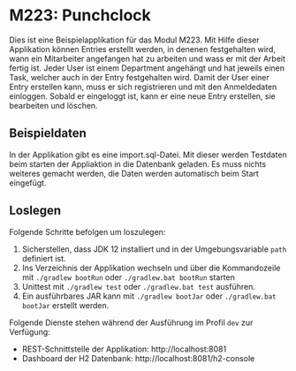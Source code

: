 # M223: Punchclock
Dies ist eine Beispielapplikation für das Modul M223.
Mit Hilfe dieser Applikation können Entries erstellt werden, in denenen 
festgehalten wird, wann ein Mitarbeiter angefangen hat zu arbeiten und wass er mit der Arbeit fertig ist.
Jeder User ist einem Department angehängt und hat jeweils einen Task, welcher auch in der Entry festgehalten wird.
Damit der User einer Entry erstellen kann, muss er sich registrieren und mit den Anmeldedaten einloggen. 
Sobald er eingeloggt ist, kann er eine neue Entry erstellen, sie bearbeiten und löschen.

## Beispieldaten
In der Applikation gibt es eine import.sql-Datei. Mit dieser werden Testdaten beim starten der Appliaktion
in die Datenbank geladen. Es muss nichts weiteres gemacht werden, die Daten werden automatisch beim Start eingefügt.

## Loslegen
Folgende Schritte befolgen um loszulegen:
1. Sicherstellen, dass JDK 12 installiert und in der Umgebungsvariable `path` definiert ist.
1. Ins Verzeichnis der Applikation wechseln und über die Kommandozeile mit `./gradlew bootRun` oder `./gradlew.bat bootRun` starten
1. Unittest mit `./gradlew test` oder `./gradlew.bat test` ausführen.
1. Ein ausführbares JAR kann mit `./gradlew bootJar` oder `./gradlew.bat bootJar` erstellt werden.

Folgende Dienste stehen während der Ausführung im Profil `dev` zur Verfügung:
- REST-Schnittstelle der Applikation: http://localhost:8081
- Dashboard der H2 Datenbank: http://localhost:8081/h2-console
